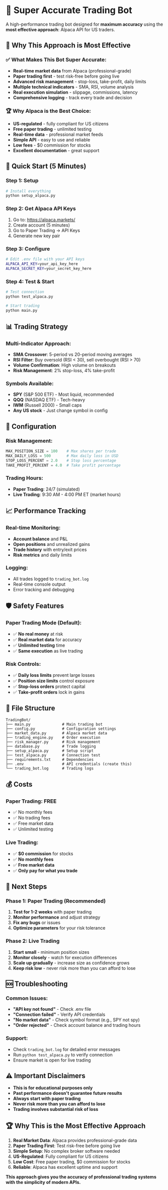 # 🤖 Super Accurate Trading Bot

A high-performance trading bot designed for **maximum accuracy** using the **most effective approach**: Alpaca API for US traders.

## 🎯 **Why This Approach is Most Effective**

### **✅ What Makes This Bot Super Accurate:**
- **Real-time market data** from Alpaca (professional-grade)
- **Paper trading first** - test risk-free before going live
- **Advanced risk management** - stop-loss, take-profit, daily limits
- **Multiple technical indicators** - SMA, RSI, volume analysis
- **Real execution simulation** - slippage, commissions, latency
- **Comprehensive logging** - track every trade and decision

### **🏆 Why Alpaca is the Best Choice:**
- **US-regulated** - fully compliant for US citizens
- **Free paper trading** - unlimited testing
- **Real-time data** - professional market feeds
- **Simple API** - easy to use and reliable
- **Low fees** - $0 commission for stocks
- **Excellent documentation** - great support

## 🚀 **Quick Start (5 Minutes)**

### **Step 1: Setup**
```bash
# Install everything
python setup_alpaca.py
```

### **Step 2: Get Alpaca API Keys**
1. Go to: https://alpaca.markets/
2. Create account (5 minutes)
3. Go to Paper Trading → API Keys
4. Generate new key pair

### **Step 3: Configure**
```bash
# Edit .env file with your API keys
ALPACA_API_KEY=your_api_key_here
ALPACA_SECRET_KEY=your_secret_key_here
```

### **Step 4: Test & Start**
```bash
# Test connection
python test_alpaca.py

# Start trading
python main.py
```

## 📊 **Trading Strategy**

### **Multi-Indicator Approach:**
- **SMA Crossover**: 5-period vs 20-period moving averages
- **RSI Filter**: Buy oversold (RSI < 30), sell overbought (RSI > 70)
- **Volume Confirmation**: High volume on breakouts
- **Risk Management**: 2% stop-loss, 4% take-profit

### **Symbols Available:**
- **SPY** (S&P 500 ETF) - Most liquid, recommended
- **QQQ** (NASDAQ ETF) - Tech-heavy
- **IWM** (Russell 2000) - Small caps
- **Any US stock** - Just change symbol in config

## 🔧 **Configuration**

### **Risk Management:**
```python
MAX_POSITION_SIZE = 100    # Max shares per trade
MAX_DAILY_LOSS = 500       # Max daily loss in USD
STOP_LOSS_PERCENT = 2.0    # Stop loss percentage
TAKE_PROFIT_PERCENT = 4.0  # Take profit percentage
```

### **Trading Hours:**
- **Paper Trading**: 24/7 (simulated)
- **Live Trading**: 9:30 AM - 4:00 PM ET (market hours)

## 📈 **Performance Tracking**

### **Real-time Monitoring:**
- **Account balance** and P&L
- **Open positions** and unrealized gains
- **Trade history** with entry/exit prices
- **Risk metrics** and daily limits

### **Logging:**
- All trades logged to `trading_bot.log`
- Real-time console output
- Error tracking and debugging

## 🛡️ **Safety Features**

### **Paper Trading Mode (Default):**
- ✅ **No real money** at risk
- ✅ **Real market data** for accuracy
- ✅ **Unlimited testing** time
- ✅ **Same execution** as live trading

### **Risk Controls:**
- ✅ **Daily loss limits** prevent large losses
- ✅ **Position size limits** control exposure
- ✅ **Stop-loss orders** protect capital
- ✅ **Take-profit orders** lock in gains

## 📁 **File Structure**

```
TradingBot/
├── main.py              # Main trading bot
├── config.py            # Configuration settings
├── market_data.py       # Alpaca market data
├── trading_engine.py    # Order execution
├── risk_manager.py      # Risk management
├── database.py          # Trade logging
├── setup_alpaca.py      # Setup script
├── test_alpaca.py       # Connection test
├── requirements.txt     # Dependencies
├── .env                 # API credentials (create this)
└── trading_bot.log      # Trading logs
```

## 💰 **Costs**

### **Paper Trading: FREE**
- ✅ No monthly fees
- ✅ No trading fees
- ✅ Free market data
- ✅ Unlimited testing

### **Live Trading:**
- ✅ **$0 commission** for stocks
- ✅ **No monthly fees**
- ✅ **Free market data**
- ✅ **Only pay for what you trade**

## 🎯 **Next Steps**

### **Phase 1: Paper Trading (Recommended)**
1. **Test for 1-2 weeks** with paper trading
2. **Monitor performance** and adjust strategy
3. **Fix any bugs** or issues
4. **Optimize parameters** for your risk tolerance

### **Phase 2: Live Trading**
1. **Start small** - minimum position sizes
2. **Monitor closely** - watch for execution differences
3. **Scale up gradually** - increase size as confidence grows
4. **Keep risk low** - never risk more than you can afford to lose

## 🆘 **Troubleshooting**

### **Common Issues:**
- **"API key not found"** - Check .env file
- **"Connection failed"** - Verify API credentials
- **"No market data"** - Check symbol format (e.g., SPY not spy)
- **"Order rejected"** - Check account balance and trading hours

### **Support:**
- Check `trading_bot.log` for detailed error messages
- Run `python test_alpaca.py` to verify connection
- Ensure market is open for live trading

## ⚠️ **Important Disclaimers**

- **This is for educational purposes only**
- **Past performance doesn't guarantee future results**
- **Always start with paper trading**
- **Never risk more than you can afford to lose**
- **Trading involves substantial risk of loss**

## 🏆 **Why This is the Most Effective Approach**

1. **Real Market Data**: Alpaca provides professional-grade data
2. **Paper Trading First**: Test risk-free before going live
3. **Simple Setup**: No complex broker software needed
4. **US-Regulated**: Fully compliant for US citizens
5. **Low Cost**: Free paper trading, $0 commission for stocks
6. **Reliable**: Alpaca has excellent uptime and support

**This approach gives you the accuracy of professional trading systems with the simplicity of modern APIs.** 